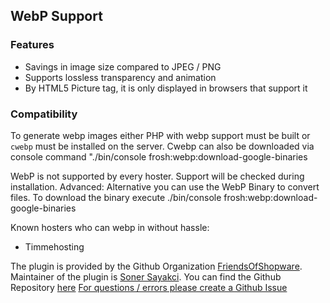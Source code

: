 ## WebP Support

### Features

* Savings in image size compared to JPEG / PNG
* Supports lossless transparency and animation
* By HTML5 Picture tag, it is only displayed in browsers that support it

### Compatibility

To generate webp images either PHP with webp support must be built or `cwebp` must be installed on the server.
Cwebp can also be downloaded via console command "./bin/console frosh:webp:download-google-binaries

WebP is not supported by every hoster. Support will be checked during installation.
Advanced: Alternative you can use the WebP Binary to convert files. To download the binary execute ./bin/console frosh:webp:download-google-binaries

Known hosters who can webp in without hassle:

* Timmehosting

The plugin is provided by the Github Organization [FriendsOfShopware](https://github.com/FriendsOfShopware/).
Maintainer of the plugin is [Soner Sayakci](https://github.com/shyim).
You can find the Github Repository [here](https://github.com/FriendsOfShopware/FroshWebP)
[For questions / errors please create a Github Issue](https://github.com/FriendsOfShopware/FroshWebP/issues/new)